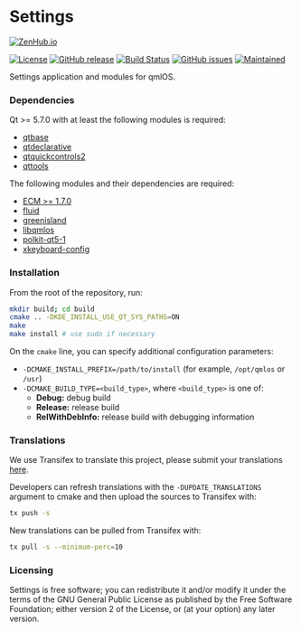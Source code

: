 Settings
========

[![ZenHub.io](https://img.shields.io/badge/supercharged%20by-zenhub.io-blue.svg)](https://zenhub.io)

[![License](https://img.shields.io/badge/license-GPLv2.0%2B-blue.svg)](https://www.gnu.org/licenses/old-licenses/gpl-2.0.html)
[![GitHub release](https://img.shields.io/github/release/qmlos/settings.svg)](https://github.com/qmlos/settings)
[![Build Status](https://travis-ci.org/qmlos/settings.svg?branch=develop)](https://travis-ci.org/qmlos/settings)
[![GitHub issues](https://img.shields.io/github/issues/qmlos/settings.svg)](https://github.com/qmlos/settings/issues)
[![Maintained](https://img.shields.io/maintenance/yes/2016.svg)](https://github.com/qmlos/settings/commits/develop)

Settings application and modules for qmlOS.

### Dependencies

Qt >= 5.7.0 with at least the following modules is required:

 * [qtbase](http://code.qt.io/cgit/qt/qtbase.git)
 * [qtdeclarative](http://code.qt.io/cgit/qt/qtdeclarative.git)
 * [qtquickcontrols2](http://code.qt.io/cgit/qt/qtquickcontrols2.git)
 * [qttools](http://code.qt.io/cgit/qt/qttools.git/)

The following modules and their dependencies are required:

 * [ECM >= 1.7.0](http://quickgit.kde.org/?p=extra-cmake-modules.git)
 * [fluid](https://github.com/qmlos/fluid)
 * [greenisland](https://github.com/greenisland/greenisland)
 * [libqmlos](https://github.com/qmlos/libqmlos)
 * [polkit-qt5-1](https://quickgit.kde.org/?p=polkit-qt-1.git)
 * [xkeyboard-config](https://cgit.freedesktop.org/xkeyboard-config/)

### Installation

From the root of the repository, run:

```sh
mkdir build; cd build
cmake .. -DKDE_INSTALL_USE_QT_SYS_PATHS=ON
make
make install # use sudo if necessary
```

On the `cmake` line, you can specify additional configuration parameters:

 * `-DCMAKE_INSTALL_PREFIX=/path/to/install` (for example, `/opt/qmlos` or `/usr`)
 * `-DCMAKE_BUILD_TYPE=<build_type>`, where `<build_type>` is one of:
   * **Debug:** debug build
   * **Release:** release build
   * **RelWithDebInfo:** release build with debugging information

### Translations

We use Transifex to translate this project, please submit your
translations [here](https://www.transifex.com/hawaii/system-preferences/dashboard/).

Developers can refresh translations with the `-DUPDATE_TRANSLATIONS` argument to cmake
and then upload the sources to Transifex with:

```sh
tx push -s
```

New translations can be pulled from Transifex with:

```sh
tx pull -s --minimum-perc=10
```

### Licensing

Settings is free software; you can redistribute it and/or
modify it under the terms of the GNU General Public
License as published by the Free Software Foundation; either
version 2 of the License, or (at your option) any later version.
